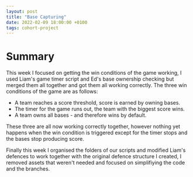 ```yaml
---
layout: post
title: "Base Capturing"
date: 2022-02-09 18:00:00 +0100
tags: cohort-project
---
```


# Summary
This week I focused on getting the win conditions of the game working, I used Liam's game timer script and Ed's base ownership checking but merged them all together and got them all working correctly. The three win conditions of the game are as follows:

- A team reaches a score threshold, score is earned by owning bases.
- The timer for the game runs out, the team with the biggest score wins.
- A team owns all bases - and therefore wins by default.

These three are all now working correctly together, however nothing yet happens when the win condition is triggered except for the timer stops and the bases stop producing score. 

Finally this week I organised the folders of our scripts and modified Liam's defences to work together with the original defence structure I created, I removed assets that weren't needed and focused on simplifiying the code and the branches. 